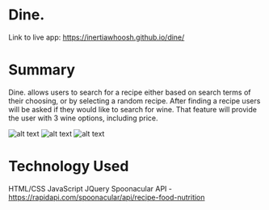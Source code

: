 # Dine.
Link to live app: 
https://inertiawhoosh.github.io/dine/


# Summary
Dine. allows users to search for a recipe either based on search terms of their choosing, or by selecting a random recipe. After finding a recipe users will be asked if they would like to search for wine. That feature will provide the user with 3 wine options, including price.

![alt text](https://i.imgur.com/kr8Wndo.jpg)
![alt text](https://i.imgur.com/x5IxpIR.jpg)
![alt text](https://i.imgur.com/GQVfovK.png)

# Technology Used
HTML/CSS
JavaScript
JQuery
Spoonacular API - https://rapidapi.com/spoonacular/api/recipe-food-nutrition

